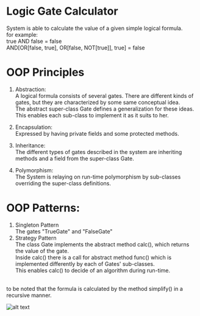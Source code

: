 # Logic Gate Calculator

System is able to calculate the value of a given simple logical formula.\
for example:\
true AND false = false\
AND[OR[false, true], OR[false, NOT[true]], true] = false

# OOP Principles
1. Abstraction:<br>
A logical formula consists of several gates. 
There are different kinds of gates, but they are characterized by some same conceptual idea.<br>
The abstract super-class Gate defines a generalization for these ideas.<br>
This enables each sub-class to implement it as it suits to her.

2. Encapsulation:<br>
Expressed by having private fields and some protected methods.

3. Inheritance:<br>
The different types of gates described in the system are inheriting methods and a field from the super-class Gate.

4. Polymorphism:<br>
The System is relaying on run-time polymorphism by sub-classes overriding the super-class definitions.

# OOP Patterns:
1. Singleton Pattern<br>
The gates "TrueGate" and "FalseGate"
2. Strategy Pattern<br>
The class Gate implements the abstract method calc(), which returns the value of the gate.<br>
Inside calc() there is a call for abstract method func() which is implemented differently by each of Gates' sub-classes.<br>
This enables calc() to decide of an algorithm during run-time.<br><br>

to be noted that the formula is calculated by the method simplify() in a recursive manner.

![alt text](https://i.ibb.co/mbQqQj4/tar3-Output.png)
